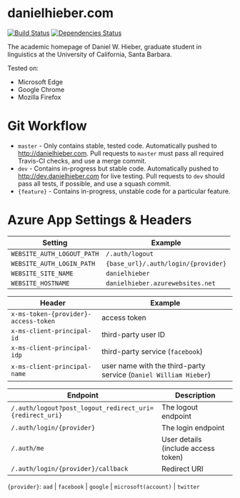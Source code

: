 # danielhieber.com
[![Build Status](https://travis-ci.org/dwhieb/danielhieber.com.svg?branch=master)](https://travis-ci.org/dwhieb/danielhieber.com)
[![Dependencies Status](https://david-dm.org/dwhieb/danielhieber.com.svg)](https://github.com/dwhieb/danielhieber.com#readme)

The academic homepage of Daniel W. Hieber, graduate student in linguistics at the University of California, Santa Barbara.

Tested on:
* Microsoft Edge
* Google Chrome
* Mozilla Firefox

# Git Workflow
* `master` - Only contains stable, tested code. Automatically pushed to http://danielhieber.com. Pull requests to `master` must pass all required Travis-CI checks, and use a merge commit.
* `dev` - Contains in-progress but stable code. Automatically pushed to http://dev.danielhieber.com for live testing. Pull requests to `dev` should pass all tests, if possible, and use a squash commit.
* `{feature}` - Contains in-progress, unstable code for a particular feature.

# Azure App Settings & Headers

Setting                    | Example
-------------------------- | -------
`WEBSITE_AUTH_LOGOUT_PATH` | `/.auth/logout`
`WEBSITE_AUTH_LOGIN_PATH`  | `{base_url}/.auth/login/{provider}`
`WEBSITE_SITE_NAME`        | `danielhieber`
`WEBSITE_HOSTNAME`         | `danielhieber.azurewebsites.net`

Header                               | Example
------------------------------------ | -------
`x-ms-token-{provider}-access-token` | access token
`x-ms-client-principal-id`           | third-party user ID
`x-ms-client-principal-idp`          | third-party service (`facebook`)
`x-ms-client-principal-name`         | user name with the third-party service (`Daniel William Hieber`)

Endpoint                                                | Description
------------------------------------------------------- | -----------
`/.auth/logout?post_logout_redirect_uri={redirect_uri}` | The logout endpoint
`/.auth/login/{provider}`                               | The login endpoint
`/.auth/me`                                             | User details (include access token)
`/.auth/login/{provider}/callback`                      | Redirect URI

`{provider}`: `aad` | `facebook` | `google` | `microsoft(account)` | `twitter`
